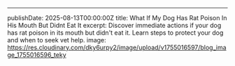 ---
publishDate: 2025-08-13T00:00:00Z
title: What If My Dog Has Rat Poison In His Mouth But Didnt Eat It
excerpt: Discover immediate actions if your dog has rat poison in its mouth but didn't eat it. Learn steps to protect your dog and when to seek vet help.
image: https://res.cloudinary.com/dky6urpy2/image/upload/v1755016597/blog_image_1755016596_teky